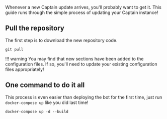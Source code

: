 Whenever a new Captain update arrives, you'll probably want to get it. This guide runs through the simple process of updating your Captain instance!

## Pull the repository

The first step is to download the new repository code.
```
git pull
```

!!! warning
	You may find that new sections have been added to the configuration files. If so, you'll need to update your existing configuration files appropriately!

## One command to do it all

This process is even easier than deploying the bot for the first time, just run `docker-compose up` like you did last time!
```
docker-compose up -d --build
```